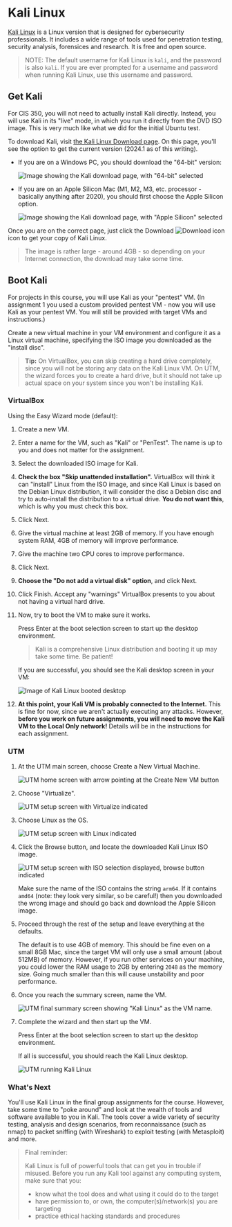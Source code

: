 # Kali Linux

[Kali Linux](https://www.kali.org/) is a Linux version that is designed for cybersecurity professionals. It includes a wide range of tools used for penetration testing, security analysis, forensices and research. It is free and open source.

> NOTE: The default username for Kali Linux is `kali`, and the password is also `kali`. If you are ever prompted for a username and password when running Kali Linux, use this username and password.

## Get Kali

For CIS 350, you will not need to actually install Kali directly. Instead, you will use Kali in its "live" mode, in which you run it directly from the DVD ISO image. This is very much like what we did for the initial Ubuntu test. 

To download Kali, visit [the Kali Linux Download page](https://www.kali.org/get-kali/#kali-live). On this page, you'll see the option to get the current version (2024.1 as of this writing). 

* If you are on a Windows PC, you should download the "64-bit" version:

    ![Image showing the Kali download page, with "64-bit" selected](images/kali_amd64.png)

* If you are on an Apple Silicon Mac (M1, M2, M3, etc. processor - basically anything after 2020), you should first choose the Apple Silicon option.

    ![Image showing the Kali download page, with "Apple Silicon" selected](images/kali_arm64.png)

Once you are on the correct page, just click the Download ![Download icon](images/kali_download.png) icon to get your copy of Kali Linux.

> The image is rather large - around 4GB - so depending on your Internet connection, the download may take some time.

## Boot Kali

For projects in this course, you will use Kali as your "pentest" VM. (In assignment 1 you used a custom provided pentest VM - now you will use Kali as your pentest VM. You will still be provided with target VMs and instructions.)

Create a new virtual machine in your VM environment and configure it as a Linux virtual machine, specifying the ISO image you downloaded as the "install disc". 

> **Tip:** On VirtualBox, you can skip creating a hard drive completely, since you will not be storing any data on the Kali Linux VM. On UTM, the wizard forces you to create a hard drive, but it should not take up actual space on your system since you won't be installing Kali.

### VirtualBox

Using the Easy Wizard mode (default):

1. Create a new VM.
1. Enter a name for the VM, such as "Kali" or "PenTest". The name is up to you and does not matter for the assignment.
1. Select the downloaded ISO image for Kali.
1. **Check the box "Skip unattended installation".** VirtualBox will think it can "install" Linux from the ISO image, and since Kali Linux is based on the Debian Linux distribution, it will consider the disc a Debian disc and try to auto-install the distribution to a virtual drive. **You do not want this**, which is why you must check this box.
1. Click Next.
1. Give the virtual machine at least 2GB of memory. If you have enough system RAM, 4GB of memory will improve performance. 
1. Give the machine two CPU cores to improve performance.
1. Click Next.
1. **Choose the "Do not add a virtual disk" option**, and click Next.
1. Click Finish. Accept any "warnings" VirtualBox presents to you about not having a virtual hard drive.
1. Now, try to boot the VM to make sure it works.

    Press Enter at the boot selection screen to start up the desktop environment.
    
    > Kali is a comprehensive Linux distribution and booting it up may take some time. Be patient!

    If you are successful, you should see the Kali desktop screen in your VM:

    ![Image of Kali Linux booted desktop](images/kali_booted.png)

1. **At this point, your Kali VM is probably connected to the Internet.** This is fine for now, since we aren't actually executing any attacks. However, **before you work on future assignments, you will need to move the Kali VM to the Local Only network!** Details will be in the instructions for each assignment.

### UTM

1. At the UTM main screen, choose Create a New Virtual Machine.

    ![UTM home screen with arrow pointing at the Create New VM button](images/utm_kali_01.png)

1. Choose "Virtualize".

    ![UTM setup screen with Virtualize indicated](images/utm_kali_02.png)

1. Choose Linux as the OS.

    ![UTM setup screen with Linux indicated](images/utm_kali_03.png)

1. Click the Browse button, and locate the downloaded Kali Linux ISO image.

    ![UTM setup screen with ISO selection displayed, browse button indicated](images/utm_kali_04.png)

    Make sure the name of the ISO contains the string `arm64`. If it contains `amd64` (note: they look very similar, so be careful!) then you downloaded the wrong image and should go back and download the Apple Silicon image.

1. Proceed through the rest of the setup and leave everything at the defaults.

    The default is to use 4GB of memory. This should be fine even on a small 8GB Mac, since the target VM will only use a small amount (about 512MB) of memory. However, if you run other services on your machine, you could lower the RAM usage to 2GB by entering `2048` as the memory size. Going much smaller than this will cause unstability and poor performance.

1. Once you reach the summary screen, name the VM.

    ![UTM final summary screen showing "Kali Linux" as the VM name.](images/utm_kali_05.png)

1. Complete the wizard and then start up the VM.

    Press Enter at the boot selection screen to start up the desktop environment.

    If all is successful, you should reach the Kali Linux desktop.

    ![UTM running Kali Linux](images/utm_kali_06.png)

### What's Next

You'll use Kali Linux in the final group assignments for the course. However, take some time to "poke around" and look at the wealth of tools and software available to you in Kali. The tools cover a wide variety of security testing, analysis and design scenarios, from reconnaissance (such as nmap) to packet sniffing (with Wireshark) to exploit testing (with Metasploit) and more. 

> Final reminder:
>
> Kali Linux is full of powerful tools that can get you in trouble if misused. Before you run any Kali tool against any computing system, make sure that you:
>
> * know what the tool does and what using it could do to the target
> * have permission to, or own, the computer(s)/network(s) you are targeting
> * practice ethical hacking standards and procedures

